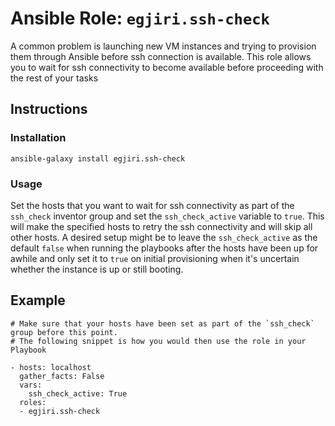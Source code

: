 # Ansible Role: `egjiri.ssh-check`

A common problem is launching new VM instances and trying to provision them through Ansible before ssh connection is available. This role allows you to wait for ssh connectivity to become available before proceeding with the rest of your tasks

## Instructions

### Installation
```
ansible-galaxy install egjiri.ssh-check
```

### Usage

Set the hosts that you want to wait for ssh connectivity as part of the `ssh_check` inventor group and set the `ssh_check_active` variable to `true`. This will make the specified hosts to retry the ssh connectivity and will skip all other hosts.
A desired setup might be to leave the `ssh_check_active` as the default `false` when running the playbooks after the hosts have been up for awhile and only set it to `true` on initial provisioning when it's uncertain whether the instance is up or still booting.

## Example
```
# Make sure that your hosts have been set as part of the `ssh_check` group before this point.
# The following snippet is how you would then use the role in your Playbook

- hosts: localhost
  gather_facts: False
  vars:
    ssh_check_active: True
  roles:
  - egjiri.ssh-check
```
